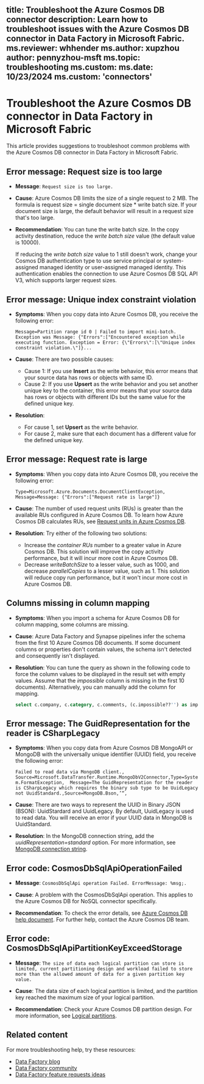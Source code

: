 title: Troubleshoot the Azure Cosmos DB connector
description: Learn how to troubleshoot issues with the Azure Cosmos DB connector in Data Factory in Microsoft Fabric.
ms.reviewer: whhender
ms.author: xupzhou
author: pennyzhou-msft
ms.topic: troubleshooting
ms.custom:
ms.date: 10/23/2024
ms.custom: 'connectors'
---

# Troubleshoot the Azure Cosmos DB connector in Data Factory in Microsoft Fabric

This article provides suggestions to troubleshoot common problems with the Azure Cosmos DB connector in Data Factory in Microsoft Fabric.

## Error message: Request size is too large

- **Message**: `Request size is too large.`

- **Cause**: Azure Cosmos DB limits the size of a single request to 2 MB. The formula is request size = single document size * write batch size. If your document size is large, the default behavior will result in a request size that's too large.

- **Recommendation**: You can tune the write batch size. In the copy activity destination, reduce the *write batch size* value (the default value is 10000).

  If reducing the *write batch size* value to 1 still doesn't work, change your Cosmos DB authentication type to use service principal or system-assigned managed identity or user-assigned managed identity. This authentication enables the connection to use Azure Cosmos DB SQL API V3, which supports larger request sizes.

## Error message: Unique index constraint violation

- **Symptoms**: When you copy data into Azure Cosmos DB, you receive the following error:

    `Message=Partition range id 0 | Failed to import mini-batch. 
    Exception was Message: {"Errors":["Encountered exception while executing function. Exception = Error: {\"Errors\":[\"Unique index constraint violation.\"]}...`

- **Cause**: There are two possible causes:

    - Cause 1: If you use **Insert** as the write behavior, this error means that your source data has rows or objects with same ID.
    - Cause 2: If you use **Upsert** as the write behavior and you set another unique key to the container, this error means that your source data has rows or objects with different IDs but the same value for the defined unique key.

- **Resolution**: 

    - For cause 1, set **Upsert** as the write behavior.
    - For cause 2, make sure that each document has a different value for the defined unique key.

## Error message: Request rate is large

- **Symptoms**: When you copy data into Azure Cosmos DB, you receive the following error:

    `Type=Microsoft.Azure.Documents.DocumentClientException,
    Message=Message: {"Errors":["Request rate is large"]}`

- **Cause**: The number of used request units (RUs) is greater than the available RUs configured in Azure Cosmos DB. To learn how
Azure Cosmos DB calculates RUs, see [Request units in Azure Cosmos DB](/azure/cosmos-db/request-units#request-unit-considerations).

- **Resolution**: Try either of the following two solutions:

    - Increase the *container RUs* number to a greater value in Azure Cosmos DB. This solution will improve the copy activity performance, but it will incur more cost in Azure Cosmos DB. 
    - Decrease *writeBatchSize* to a lesser value, such as 1000, and decrease *parallelCopies* to a lesser value, such as 1. This solution will reduce copy run performance, but it won't incur more cost in Azure Cosmos DB.

## Columns missing in column mapping

- **Symptoms**: When you import a schema for Azure Cosmos DB for column mapping, some columns are missing. 

- **Cause**: Azure Data Factory and Synapse pipelines infer the schema from the first 10 Azure Cosmos DB documents. If some document columns or properties don't contain values, the schema isn't detected and consequently isn't displayed.

- **Resolution**: You can tune the query as shown in the following code to force the column values to be displayed in the result set with empty values. Assume that the *impossible* column is missing in the first 10 documents). Alternatively, you can manually add the column for mapping.

    ```sql
    select c.company, c.category, c.comments, (c.impossible??'') as impossible from c
    ```

## Error message: The GuidRepresentation for the reader is CSharpLegacy

- **Symptoms**: When you copy data from Azure Cosmos DB MongoAPI or MongoDB with the universally unique identifier (UUID) field, you receive the following error:

    `Failed to read data via MongoDB client., 
    Source=Microsoft.DataTransfer.Runtime.MongoDbV2Connector,Type=System.FormatException, 
    Message=The GuidRepresentation for the reader is CSharpLegacy which requires the binary sub type to be UuidLegacy not UuidStandard.,Source=MongoDB.Bson,’“,`

- **Cause**: There are two ways to represent the UUID in Binary JSON (BSON): UuidStardard and UuidLegacy. By default, UuidLegacy is used to read data. You will receive an error if your UUID data in MongoDB is UuidStandard.

- **Resolution**: In the MongoDB connection string, add the *uuidRepresentation=standard* option. For more information, see [MongoDB connection string](/azure/data-factory/connector-mongodb#linked-service-properties).

## Error code: CosmosDbSqlApiOperationFailed

- **Message**: `CosmosDbSqlApi operation Failed. ErrorMessage: %msg;.`

- **Cause**: A problem with the CosmosDbSqlApi operation.  This applies to the Azure Cosmos DB for NoSQL connector specifically.

- **Recommendation**:  To check the error details, see [Azure Cosmos DB help document](/azure/cosmos-db/troubleshoot-dot-net-sdk). For further help, contact the Azure Cosmos DB team.

## Error code: CosmosDbSqlApiPartitionKeyExceedStorage

- **Message**: `The size of data each logical partition can store is limited, current partitioning design and workload failed to store more than the allowed amount of data for a given partition key value.`

- **Cause**: The data size of each logical partition is limited, and the partition key reached the maximum size of your logical partition.

- **Recommendation**: Check your Azure Cosmos DB partition design. For more information, see [Logical partitions](/azure/cosmos-db/partitioning-overview#logical-partitions).

## Related content

For more troubleshooting help, try these resources:

- [Data Factory blog](https://blog.fabric.microsoft.com/blog/category/data-factory)
- [Data Factory community](https://community.fabric.microsoft.com/t5/Data-Factory-preview-Community/ct-p/datafactory)
- [Data Factory feature requests ideas](https://ideas.fabric.microsoft.com/)
